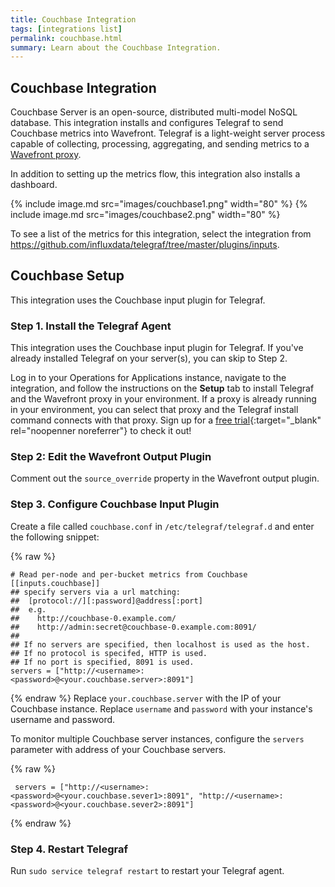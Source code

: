 ```yaml
---
title: Couchbase Integration
tags: [integrations list]
permalink: couchbase.html
summary: Learn about the Couchbase Integration.
---
```

## Couchbase Integration

Couchbase Server is an open-source, distributed  multi-model NoSQL database. This integration installs and configures Telegraf to send Couchbase metrics into Wavefront. Telegraf is a light-weight server process capable of collecting, processing, aggregating, and sending metrics to a [Wavefront proxy](https://docs.wavefront.com/proxies.html).

In addition to setting up the metrics flow, this integration also installs a dashboard.

{% include image.md src="images/couchbase1.png" width="80" %}
{% include image.md src="images/couchbase2.png" width="80" %}


To see a list of the metrics for this integration, select the integration from <https://github.com/influxdata/telegraf/tree/master/plugins/inputs>.
## Couchbase Setup

This integration uses the Couchbase input plugin for Telegraf.



### Step 1. Install the Telegraf Agent

This integration uses the Couchbase input plugin for Telegraf. If you've already installed Telegraf on your server(s), you can skip to Step 2.

Log in to your Operations for Applications instance, navigate to the integration, and follow the instructions on the **Setup** tab to install Telegraf and the Wavefront proxy in your environment. If a proxy is already running in your environment, you can select that proxy and the Telegraf install command connects with that proxy. Sign up for a [free trial](https://tanzu.vmware.com/observability-trial){:target="_blank" rel="noopenner noreferrer"} to check it out!

### Step 2: Edit the Wavefront Output Plugin

Comment out the `source_override` property in the Wavefront output plugin.

### Step 3. Configure Couchbase Input Plugin

Create a file called `couchbase.conf` in `/etc/telegraf/telegraf.d` and enter the following snippet:
{% raw %}
```
# Read per-node and per-bucket metrics from Couchbase
[[inputs.couchbase]]
## specify servers via a url matching:
##  [protocol://][:password]@address[:port]
##  e.g.
##    http://couchbase-0.example.com/
##    http://admin:secret@couchbase-0.example.com:8091/
##
## If no servers are specified, then localhost is used as the host.
## If no protocol is specifed, HTTP is used.
## If no port is specified, 8091 is used.
servers = ["http://<username>:<password>@<your.couchbase.server>:8091"]
```
{% endraw %}
Replace `your.couchbase.server` with the IP of your Couchbase instance. Replace `username` and `password` with your instance's username and password.

To monitor multiple Couchbase server instances, configure the `servers` parameter with address of your Couchbase servers.
{% raw %}
```
 servers = ["http://<username>:<password>@<your.couchbase.sever1>:8091", "http://<username>:<password>@<your.couchbase.sever2>:8091"]
```
{% endraw %}

### Step 4. Restart Telegraf

Run `sudo service telegraf restart` to restart your Telegraf agent.



